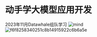 # 动手学大模型应用开发
2023年11月Datawhale组队学习
![mind](https://github.com/jinbo0906/LLM-application-development-learning/assets/85282296/3c9129b3-19fe-4f1f-9040-5ca339821cc9)
![f6f8258340251c8b14915922c6b6a5e](https://github.com/jinbo0906/LLM-application-development-learning/assets/85282296/45a3f49f-4b20-4076-82c1-0120655b6a3c)

